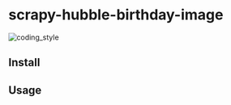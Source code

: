 # scrapy-hubble-birthday-image

![coding_style](https://img.shields.io/badge/code%20style-black-000000.svg)

## Install

## Usage
